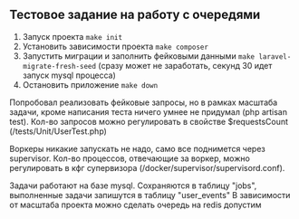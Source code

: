 ## Тестовое задание на работу с очередями

1) Запуск проекта `make init`
2) Установить зависимости проекта `make composer`
3) Запустить миграции и заполнить фейковыми данными `make laravel-migrate-fresh-seed` (сразу может не заработать, секунд 30 идет запуск mysql процесса)
4) Остановить приложение `make down`

Попробовал реализовать фейковые запросы, но в рамках масштаба задачи, кроме написания теста ничего умнее не придумал (php artisan test). Кол-во запросов можно регулировать в свойстве $requestsCount (/tests/Unit/UserTest.php)

Воркеры никакие запускать не надо, само все поднимется через supervisor. Кол-во процессов, отвечающие за воркер, можно регулировать в кфг супервизора (/docker/supervisor/supervisord.conf).

Задачи работают на базе mysql. Сохраняются в таблицу "jobs", выполненные задачи запишутся в таблицу "user_events"
В зависимости от масштаба проекта можно сделать очередь на redis допустим
